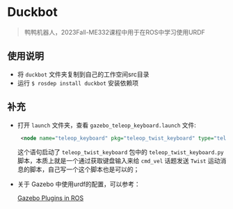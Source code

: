 # Duckbot

> 鸭鸭机器人，2023Fall-ME332课程中用于在ROS中学习使用URDF



## 使用说明

- 将 `duckbot` 文件夹复制到自己的工作空间src目录
- 运行 `$ rosdep install duckbot` 安装依赖项



## 补充

- 打开 `launch` 文件夹，查看 `gazebo_teleop_keyboard.launch` 文件:

  ```xml
   <node name="teleop_keyboard" pkg="teleop_twist_keyboard" type="teleop_twist_keyboard.py"/>
  ```

  这个语句启动了 `teleop_twist_keyboard`  包中的 `teleop_twist_keyboard.py` 脚本，本质上就是一个通过获取键盘输入来给 `cmd_vel` 话题发送 `Twist` 运动消息的脚本，自己写一个这个脚本也是可以的；



- 关于 Gazebo 中使用urdf的配置，可以参考：

  [Gazebo Plugins in ROS](https://classic.gazebosim.org/tutorials?tut=ros_gzplugins#SkidSteeringDrive)